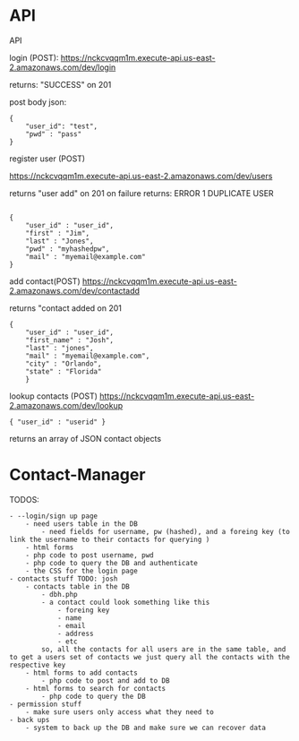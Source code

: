 
# API


API


login (POST):
https://nckcvqqm1m.execute-api.us-east-2.amazonaws.com/dev/login

returns: "SUCCESS" on 201

post body json:
```
{
    "user_id": "test",
    "pwd" : "pass"
}
```

register user (POST)

https://nckcvqqm1m.execute-api.us-east-2.amazonaws.com/dev/users

returns "user add" on 201
on failure returns: ERROR 1 DUPLICATE USER
```

{
    "user_id" : "user_id",
    "first" : "Jim",
    "last" : "Jones",
    "pwd" : "myhashedpw",
    "mail" : "myemail@example.com"
}

```
add contact(POST) https://nckcvqqm1m.execute-api.us-east-2.amazonaws.com/dev/contactadd

returns "contact added on 201
```
{
	"user_id" : "user_id",
    "first_name" : "Josh",
    "last" : "jones",
    "mail" : "myemail@example.com",
    "city" : "Orlando",
    "state" : "Florida"
    }

```

lookup contacts (POST) https://nckcvqqm1m.execute-api.us-east-2.amazonaws.com/dev/lookup
```
{ "user_id" : "userid" }
```
returns an array of JSON contact objects




















# Contact-Manager
TODOS:

    - --login/sign up page
        - need users table in the DB
            - need fields for username, pw (hashed), and a foreing key (to link the username to their contacts for querying )
        - html forms 
        - php code to post username, pwd
        - php code to query the DB and authenticate 
        - the CSS for the login page
    - contacts stuff TODO: josh
        - contacts table in the DB
            - dbh.php
            - a contact could look something like this
                - foreing key
                - name
                - email
                - address
                - etc
            so, all the contacts for all users are in the same table, and to get a users set of contacts we just query all the contacts with the respective key
        - html forms to add contacts
            - php code to post and add to DB
        - html forms to search for contacts
            - php code to query the DB
    - permission stuff
        - make sure users only access what they need to
    - back ups
        - system to back up the DB and make sure we can recover data
